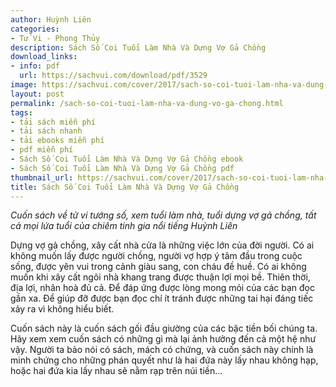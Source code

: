 ```yaml
---
author: Huỳnh Liên
categories:
- Tử Vi - Phong Thủy
description: Sách Số Coi Tuổi Làm Nhà Và Dựng Vợ Gả Chồng
download_links:
- info: pdf
  url: https://sachvui.com/download/pdf/3529
image: https://sachvui.com/cover/2017/sach-so-coi-tuoi-lam-nha-va-dung-vo-ga-chong.jpg
layout: post
permalink: /sach-so-coi-tuoi-lam-nha-va-dung-vo-ga-chong.html
tags:
- tải sách miễn phí
- tải sách nhanh
- tải ebooks miễn phí
- pdf miễn phí
- Sách Số Coi Tuổi Làm Nhà Và Dựng Vợ Gả Chồng ebook
- Sách Số Coi Tuổi Làm Nhà Và Dựng Vợ Gả Chồng pdf
thumbnail_url: https://sachvui.com/cover/2017/sach-so-coi-tuoi-lam-nha-va-dung-vo-ga-chong.jpg
title: Sách Số Coi Tuổi Làm Nhà Và Dựng Vợ Gả Chồng
---
```


 <div class="item-desc text-justify"> <p><em>Cuốn sách về tử vi tướng số, xem tuổi làm nhà, tuổi dựng vợ gả chồng, tất cả mọi lứa tuổi của chiêm tinh gia nổi tiếng Huỳnh Liên</em></p><p>Dựng vợ gả chồng, xây cất nhà cửa là những việc lớn của đời người. Có ai không muốn lấy được người chồng, người vợ hợp ý tâm đầu trong cuộc sống, được yên vui trong cảnh giàu sang, con cháu đề huề. Có ai không muốn khi xây cất ngôi nhà khang trang được thuận lợi mọi bề. Thiên thời, địa lợi, nhân hoà đủ cả. Để đáp ứng được lòng mong mỏi của các bạn đọc gần xa. Để giúp đỡ được bạn đọc chí ít tránh được những tai hại đáng tiếc xảy ra vì không hiểu biết.</p><p>Cuốn sách này là cuốn sách gối đầu giường của các bậc tiền bối chúng ta. Hãy xem xem cuốn sách có những gì mà lại ảnh hưởng đến cả một hệ như vậy. Người ta bảo nói có sách, mách có chứng, và cuốn sách này chính là minh chứng cho những phán quyết như là hai đứa này lấy nhau không hạp, hoặc hai đứa kia lấy nhau sẽ nằm rạp trên núi tiền...</p> </div>